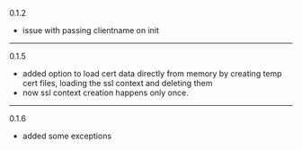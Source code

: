 0.1.2
- issue with passing clientname on init
---
0.1.5
- added option to load cert data directly from memory by creating temp cert files, loading the ssl context and deleting them
- now ssl context creation happens only once.
---
0.1.6
- added some exceptions